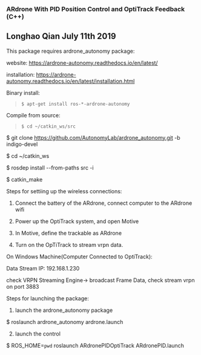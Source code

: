 ### ARdrone With PID Position Control and OptiTrack Feedback (C++)
## Longhao Qian July 11th 2019

This package requires ardrone_autonomy package:

website: https://ardrone-autonomy.readthedocs.io/en/latest/

installation: https://ardrone-autonomy.readthedocs.io/en/latest/installation.html

Binary install:

> `$ apt-get install ros-*-ardrone-autonomy`

Compile from source:

> `$ cd ~/catkin_ws/src`

$ git clone https://github.com/AutonomyLab/ardrone_autonomy.git -b indigo-devel

$ cd ~/catkin_ws

$ rosdep install --from-paths src -i

$ catkin_make

Steps for settiing up the wireless connections:

1. Connect the battery of the ARdrone, connect computer to the ARdrone wifi

2. Power up the OptiTrack system, and open Motive

3. In Motive, define the trackable as ARdrone

4. Turn on the OpTiTrack to stream vrpn data.

On Windows Machine(Computer Connected to OptiTrack):

Data Stream IP: 192.168.1.230

check VRPN Streaming Engine-> broadcast Frame Data, check stream vrpn on port 3883

Steps for launching the package:

1. launch the ardrone_autonomy package

$ roslaunch ardrone_autonomy ardrone.launch 

2. launch the control

$ ROS_HOME=`pwd` roslaunch ARdronePIDOptiTrack ARdronePID.launch

